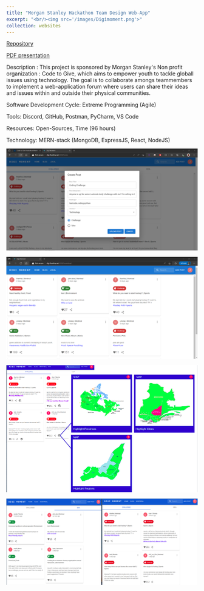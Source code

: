 ```yaml
---
title: "Morgan Stanley Hackathon Team Design Web-App"
excerpt: "<br/><img src='/images/Digimoment.png'>"
collection: websites
---
```


[Repository](https://github.com/mth-1012/YouthCommunity)

[PDF presentation](https://github.com/yida-li/yida-li.github.io/blob/master/files/Presentation.pdf)

Description : This project is sponsored by Morgan Stanley's Non profit organization : Code to Give, which aims to empower youth to tackle globall issues using technology. The goal is to collaborate amongs teammembers to implement a web-application forum where users can share their ideas and issues within and outside their physical communities.

Software Development Cycle: Extreme Programming (Agile)

Tools: Discord, GitHub, Postman, PyCharm, VS Code

Resources: Open-Sources, Time (96 hours)

Technology: MERN-stack (MongoDB, ExpressJS, React, NodeJS)

![til](/images/ta1.png)

![til](/images/ta2.png)

![til](/images/ta3.png)

![til](/images/t4.png)
